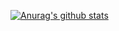 [![Anurag's github stats](https://github-readme-stats.vercel.app/api?username=qbright&count_private=true&show_icons=true)](https://github.com/anuraghazra/github-readme-stats)
<!-- [![Top Langs](https://github-readme-stats.vercel.app/api/top-langs/?username=qbright&count_private=true&show_icons=true&layout=compact)](https://github.com/anuraghazra/github-readme-stats) -->
